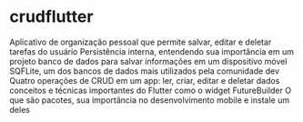 # crudflutter
Aplicativo de organização pessoal que permite salvar, editar e deletar tarefas do usuário
Persistência interna, entendendo sua importância em um projeto
banco de dados para salvar informações em um dispositivo móvel
SQFLite, um dos bancos de dados mais utilizados pela comunidade dev
Quatro operações de CRUD em um app: ler, criar, editar e deletar dados
conceitos e técnicas importantes do Flutter como o widget FutureBuilder
O que são pacotes, sua importância no desenvolvimento mobile e instale um deles
